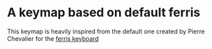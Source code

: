 A keymap based on default ferris
===============================================
This keymap is heavily inspired from the default one created by Pierre Chevalier for the [ferris keyboard](https://github.com/pierrechevalier83/ferris)

